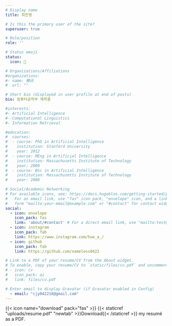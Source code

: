 ```yaml
---
# Display name
title: 최진영

# Is this the primary user of the site?
superuser: true

# Role/position
role: ''

# Status emoji
status:
  icon: 🥑

# Organizations/Affiliations
#organizations:
#- name: 腾讯
#  url: ""

# Short bio (displayed in user profile at end of posts)
bio: 컴퓨터공학부 재학중

#interests:
#- Artificial Intelligence
#- Computational Linguistics
#- Information Retrieval

#education:
#  courses:
#  - course: PhD in Artificial Intelligence
#    institution: Stanford University
#    year: 2012
#  - course: MEng in Artificial Intelligence
#    institution: Massachusetts Institute of Technology
#    year: 2009
#  - course: BSc in Artificial Intelligence
#    institution: Massachusetts Institute of Technology
#    year: 2008

# Social/Academic Networking
# For available icons, see: https://docs.hugoblox.com/getting-started/page-builder/#icons
#   For an email link, use "fas" icon pack, "envelope" icon, and a link in the
#   form "mailto:your-email@example.com" or "#contact" for contact widget.
social:
  - icon: envelope
    icon_pack: fas
    link: 'about/#contact' # For a direct email link, use "mailto:test@example.org".
  - icon: instagram
    icon_pack: fab
    link: https://www.instagram.com/hue_a_/
  - icon: github
    icon_pack: fab
    link: https://github.com/nameless0422

# Link to a PDF of your resume/CV from the About widget.
# To enable, copy your resume/CV to `static/files/cv.pdf` and uncomment the lines below.
# - icon: cv
#   icon_pack: ai
#   link: files/cv.pdf

# Enter email to display Gravatar (if Gravatar enabled in Config)
  - email: "cjy042218@gmail.com"
---
```


{{< icon name="download" pack="fas" >}} {{< staticref "uploads/resume.pdf" "newtab" >}}Download{{< /staticref >}} my resumé as a PDF.
